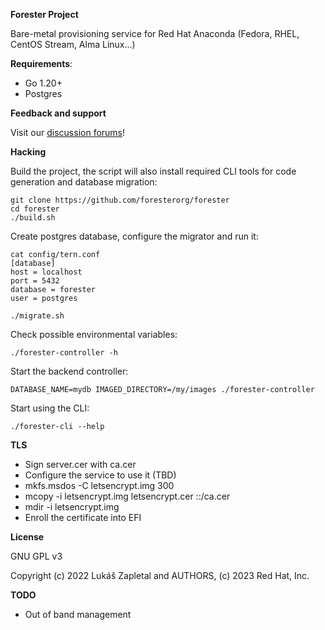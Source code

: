 **Forester Project**

Bare-metal provisioning service for Red Hat Anaconda (Fedora, RHEL, CentOS Stream, Alma Linux...)

**Requirements**:

* Go 1.20+
* Postgres

**Feedback and support**

Visit our [discussion forums](https://github.com/foresterorg/forester/discussions)!

**Hacking**

Build the project, the script will also install required CLI tools for code generation and database migration:

    git clone https://github.com/foresterorg/forester
    cd forester
    ./build.sh

Create postgres database, configure the migrator and run it:

    cat config/tern.conf
    [database]
    host = localhost
    port = 5432
    database = forester
    user = postgres

    ./migrate.sh

Check possible environmental variables:

    ./forester-controller -h

Start the backend controller:

    DATABASE_NAME=mydb IMAGED_DIRECTORY=/my/images ./forester-controller

Start using the CLI:

    ./forester-cli --help

**TLS**

- Sign server.cer with ca.cer
- Configure the service to use it (TBD)
- mkfs.msdos -C letsencrypt.img 300
- mcopy -i letsencrypt.img letsencrypt.cer ::/ca.cer
- mdir -i letsencrypt.img
- Enroll the certificate into EFI

**License**

GNU GPL v3

Copyright (c) 2022 Lukáš Zapletal and AUTHORS, (c) 2023 Red Hat, Inc.

**TODO**

* Out of band management
